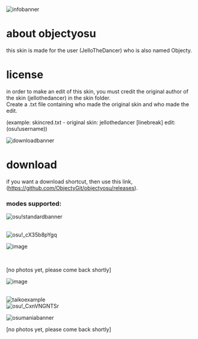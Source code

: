 ![infobanner](https://user-images.githubusercontent.com/69013586/121402375-cd49b780-c927-11eb-9ad8-c1baa0545d50.png)
# about objectyosu
this skin is made for the user (JelloTheDancer) who is also named Objecty.


# license

in order to make an edit of this skin, you must credit the original author of the skin (jellothedancer) in the skin folder.
<br> Create a .txt file containing who made the original skin and who made the edit.

(example: skincred.txt - original skin: jellothedancer [linebreak] edit:(osu!username))



![downloadbanner](https://user-images.githubusercontent.com/69013586/121402523-fcf8bf80-c927-11eb-80f9-768ec65e83f8.png)
# download

if you want a download shortcut, then use this link, (https://github.com/ObjectyGit/objectyosu/releases).


### modes supported:
![osu!standardbanner](https://user-images.githubusercontent.com/69013586/121557122-7b199c80-c9e2-11eb-81d7-7dbac2504684.png)

<br>![osu!_cX35b8pYgq](https://user-images.githubusercontent.com/69013586/121406505-35020180-c92c-11eb-8527-425c9872e7f8.png)

![image](https://user-images.githubusercontent.com/69013586/121557240-9684a780-c9e2-11eb-838f-41ecaebe2c22.png)

<br>

[no photos yet, please come back shortly]

![image](https://user-images.githubusercontent.com/69013586/121557442-c0d66500-c9e2-11eb-982a-470e64c06e7b.png)

<br>![taikoexample](https://user-images.githubusercontent.com/69013586/121405450-12231d80-c92b-11eb-8989-9b0ee2ec1f70.png) <br>![osu!_CxnVNGNTSr](https://user-images.githubusercontent.com/69013586/121405802-76de7800-c92b-11eb-867b-dad2df358822.png)

![osumaniabanner](https://user-images.githubusercontent.com/69013586/122256520-258b3700-ce9d-11eb-8e6f-e56f7fb14b8d.png) <br>

[no photos yet, please come back shortly]
